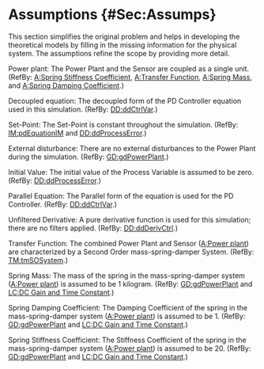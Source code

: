 # Assumptions {#Sec:Assumps}

This section simplifies the original problem and helps in developing the theoretical models by filling in the missing information for the physical system. The assumptions refine the scope by providing more detail.

<div id="pwrPlant"></div>

Power plant: The Power Plant and the Sensor are coupled as a single unit. (RefBy: [A:Spring Stiffness Coefficient](./SecAssumps.md#stiffnessCoeffSpring), [A:Transfer Function](./SecAssumps.md#pwrPlantTxFnx), [A:Spring Mass](./SecAssumps.md#massSpring), and [A:Spring Damping Coefficient](./SecAssumps.md#dampingCoeffSpring).)

<div id="decoupled"></div>

Decoupled equation: The decoupled form of the PD Controller equation used in this simulation. (RefBy: [DD:ddCtrlVar](./SecDDs.md#DD:ddCtrlVar).)

<div id="setPointConstant"></div>

Set-Point: The Set-Point is constant throughout the simulation. (RefBy: [IM:pdEquationIM](./SecIMs.md#IM:pdEquationIM) and [DD:ddProcessError](./SecDDs.md#DD:ddProcessError).)

<div id="externalDisturb"></div>

External disturbance: There are no external disturbances to the Power Plant during the simulation. (RefBy: [GD:gdPowerPlant](./SecGDs.md#GD:gdPowerPlant).)

<div id="initialValue"></div>

Initial Value: The initial value of the Process Variable is assumed to be zero. (RefBy: [DD:ddProcessError](./SecDDs.md#DD:ddProcessError).)

<div id="parallelEq"></div>

Parallel Equation: The Parallel form of the equation is used for the PD Controller. (RefBy: [DD:ddCtrlVar](./SecDDs.md#DD:ddCtrlVar).)

<div id="unfilteredDerivative"></div>

Unfiltered Derivative: A pure derivative function is used for this simulation; there are no filters applied. (RefBy: [DD:ddDerivCtrl](./SecDDs.md#DD:ddDerivCtrl).)

<div id="pwrPlantTxFnx"></div>

Transfer Function: The combined Power Plant and Sensor ([A:Power plant](./SecAssumps.md#pwrPlant)) are characterized by a Second Order mass-spring-damper System. (RefBy: [TM:tmSOSystem](./SecTMs.md#TM:tmSOSystem).)

<div id="massSpring"></div>

Spring Mass: The mass of the spring in the mass-spring-damper system ([A:Power plant](./SecAssumps.md#pwrPlant)) is assumed to be 1 kilogram. (RefBy: [GD:gdPowerPlant](./SecGDs.md#GD:gdPowerPlant) and [LC:DC Gain and Time Constant](./SecLCs.md#likeChgPP).)

<div id="dampingCoeffSpring"></div>

Spring Damping Coefficient: The Damping Coefficient of the spring in the mass-spring-damper system ([A:Power plant](./SecAssumps.md#pwrPlant)) is assumed to be 1. (RefBy: [GD:gdPowerPlant](./SecGDs.md#GD:gdPowerPlant) and [LC:DC Gain and Time Constant](./SecLCs.md#likeChgPP).)

<div id="stiffnessCoeffSpring"></div>

Spring Stiffness Coefficient: The Stiffness Coefficient of the spring in the mass-spring-damper system ([A:Power plant](./SecAssumps.md#pwrPlant)) is assumed to be 20. (RefBy: [GD:gdPowerPlant](./SecGDs.md#GD:gdPowerPlant) and [LC:DC Gain and Time Constant](./SecLCs.md#likeChgPP).)
